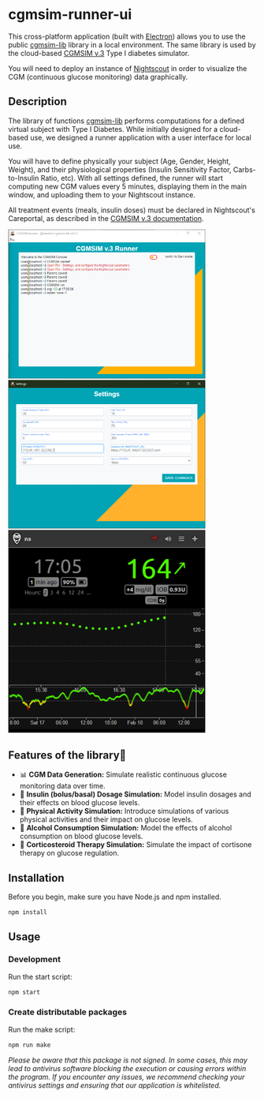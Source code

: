 # cgmsim-runner-ui

This cross-platform application (built with [Electron](https://www.electronjs.org/)) allows you to use the public [cgmsim-lib](https://www.npmjs.com/package/@lsandini/cgmsim-lib) library in a local environment. The same library is used by the cloud-based [CGMSIM v.3](https://cgmsim.com) Type I diabetes simulator.

You will need to deploy an instance of [Nightscout](https://nightscout.github.io/) in order to visualize the CGM (continuous glucose monitoring) data graphically.

## Description

The library of functions [cgmsim-lib](https://www.npmjs.com/package/@lsandini/cgmsim-lib) performs computations for a defined virtual subject with Type I Diabetes. While initially designed for a cloud-based use, we designed a runner application with a user interface for local use. 

You will have to define physically your subject (Age, Gender, Height, Weight), and their physiological properties (Insulin Sensitivity Factor, Carbs-to-Insulin Ratio, etc). With all settings defined, the runner will start computing new CGM values every 5 minutes, displaying them in the main window, and uploading them to your Nightscout instance.

All treatment events (meals, insulin doses) must be declared in Nightscout's Careportal, as described in the [CGMSIM v.3 documentation](https://cgmsim.com/support/nightscout/meals.html).

<img src="./assets/Capture3.PNG" alt="Login page" width="400"/>

<img src="./assets/Capture2.PNG" alt="Login page" width="400"/>

<img src="./assets/Capture4.PNG" alt="Login page" width="400"/>

## Features of the library🌟

- 📊 **CGM Data Generation:** Simulate realistic continuous glucose monitoring data over time.
- 💉 **Insulin (bolus/basal) Dosage Simulation:** Model insulin dosages and their effects on blood glucose levels.
- 🏃 **Physical Activity Simulation:** Introduce simulations of various physical activities and their impact on glucose levels.
- 🍺 **Alcohol Consumption Simulation:** Model the effects of alcohol consumption on blood glucose levels.
- 💊 **Corticosteroid Therapy Simulation:** Simulate the impact of cortisone therapy on glucose regulation.

## Installation

Before you begin, make sure you have Node.js and npm installed.

```bash
npm install
```

## Usage

### Development

Run the start script:

```bash
npm start
```

### Create distributable packages

Run the make script:

```bash
npm run make
```

_Please be aware that this package is not signed. In some cases, this may lead to antivirus software blocking the execution or causing errors within the program. If you encounter any issues, we recommend checking your antivirus settings and ensuring that our application is whitelisted._
